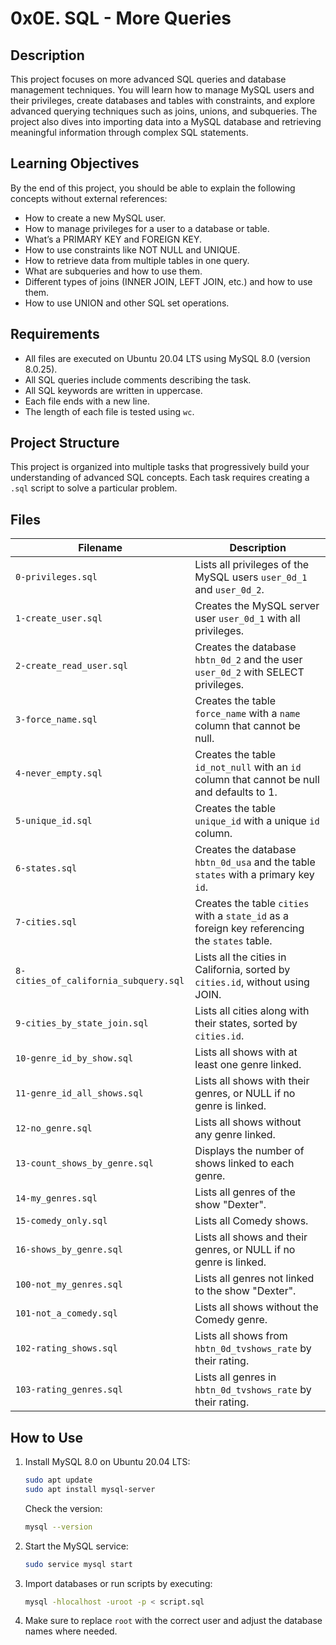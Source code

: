# 0x0E. SQL - More Queries

## Description
This project focuses on more advanced SQL queries and database management techniques. You will learn how to manage MySQL users and their privileges, create databases and tables with constraints, and explore advanced querying techniques such as joins, unions, and subqueries. The project also dives into importing data into a MySQL database and retrieving meaningful information through complex SQL statements.

## Learning Objectives
By the end of this project, you should be able to explain the following concepts without external references:

- How to create a new MySQL user.
- How to manage privileges for a user to a database or table.
- What’s a PRIMARY KEY and FOREIGN KEY.
- How to use constraints like NOT NULL and UNIQUE.
- How to retrieve data from multiple tables in one query.
- What are subqueries and how to use them.
- Different types of joins (INNER JOIN, LEFT JOIN, etc.) and how to use them.
- How to use UNION and other SQL set operations.

## Requirements
- All files are executed on Ubuntu 20.04 LTS using MySQL 8.0 (version 8.0.25).
- All SQL queries include comments describing the task.
- All SQL keywords are written in uppercase.
- Each file ends with a new line.
- The length of each file is tested using `wc`.

## Project Structure
This project is organized into multiple tasks that progressively build your understanding of advanced SQL concepts. Each task requires creating a `.sql` script to solve a particular problem.

## Files

| Filename                  | Description                                                                                         |
|---------------------------|-----------------------------------------------------------------------------------------------------|
| `0-privileges.sql`         | Lists all privileges of the MySQL users `user_0d_1` and `user_0d_2`.                                |
| `1-create_user.sql`        | Creates the MySQL server user `user_0d_1` with all privileges.                                      |
| `2-create_read_user.sql`   | Creates the database `hbtn_0d_2` and the user `user_0d_2` with SELECT privileges.                   |
| `3-force_name.sql`         | Creates the table `force_name` with a `name` column that cannot be null.                            |
| `4-never_empty.sql`        | Creates the table `id_not_null` with an `id` column that cannot be null and defaults to 1.          |
| `5-unique_id.sql`          | Creates the table `unique_id` with a unique `id` column.                                            |
| `6-states.sql`             | Creates the database `hbtn_0d_usa` and the table `states` with a primary key `id`.                  |
| `7-cities.sql`             | Creates the table `cities` with a `state_id` as a foreign key referencing the `states` table.       |
| `8-cities_of_california_subquery.sql` | Lists all the cities in California, sorted by `cities.id`, without using JOIN.            |
| `9-cities_by_state_join.sql` | Lists all cities along with their states, sorted by `cities.id`.                                   |
| `10-genre_id_by_show.sql`  | Lists all shows with at least one genre linked.                                                     |
| `11-genre_id_all_shows.sql`| Lists all shows with their genres, or NULL if no genre is linked.                                   |
| `12-no_genre.sql`          | Lists all shows without any genre linked.                                                           |
| `13-count_shows_by_genre.sql` | Displays the number of shows linked to each genre.                                               |
| `14-my_genres.sql`         | Lists all genres of the show "Dexter".                                                              |
| `15-comedy_only.sql`       | Lists all Comedy shows.                                                                             |
| `16-shows_by_genre.sql`    | Lists all shows and their genres, or NULL if no genre is linked.                                    |
| `100-not_my_genres.sql`    | Lists all genres not linked to the show "Dexter".                                                   |
| `101-not_a_comedy.sql`     | Lists all shows without the Comedy genre.                                                           |
| `102-rating_shows.sql`     | Lists all shows from `hbtn_0d_tvshows_rate` by their rating.                                        |
| `103-rating_genres.sql`    | Lists all genres in `hbtn_0d_tvshows_rate` by their rating.                                         |

## How to Use

1. Install MySQL 8.0 on Ubuntu 20.04 LTS:
    ```bash
    sudo apt update
    sudo apt install mysql-server
    ```
    Check the version:
    ```bash
    mysql --version
    ```

2. Start the MySQL service:
    ```bash
    sudo service mysql start
    ```

3. Import databases or run scripts by executing:
    ```bash
    mysql -hlocalhost -uroot -p < script.sql
    ```

4. Make sure to replace `root` with the correct user and adjust the database names where needed.


